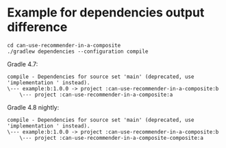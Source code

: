 # Example for dependencies output difference

    cd can-use-recommender-in-a-composite
    ./gradlew dependencies --configuration compile

Gradle 4.7:

    compile - Dependencies for source set 'main' (deprecated, use 'implementation ' instead).
    \--- example:b:1.0.0 -> project :can-use-recommender-in-a-composite:b
        \--- project :can-use-recommender-in-a-composite:a

Gradle 4.8 nightly:
 
    compile - Dependencies for source set 'main' (deprecated, use 'implementation ' instead).
    \--- example:b:1.0.0 -> project :can-use-recommender-in-a-composite:b
        \--- project :can-use-recommender-in-a-composite-composite:a